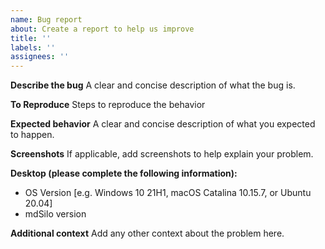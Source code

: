 ```yaml
---
name: Bug report
about: Create a report to help us improve
title: ''
labels: ''
assignees: ''
---
```


**Describe the bug**
A clear and concise description of what the bug is.

**To Reproduce**
Steps to reproduce the behavior

**Expected behavior**
A clear and concise description of what you expected to happen.

**Screenshots**
If applicable, add screenshots to help explain your problem.

**Desktop (please complete the following information):**

- OS Version [e.g. Windows 10 21H1, macOS Catalina 10.15.7, or Ubuntu 20.04]
- mdSilo version

**Additional context**
Add any other context about the problem here.
